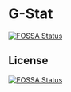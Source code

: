 # G-Stat
[![FOSSA Status](https://app.fossa.com/api/projects/git%2Bgithub.com%2FMinerMax555%2FG-Stat.svg?type=shield)](https://app.fossa.com/projects/git%2Bgithub.com%2FMinerMax555%2FG-Stat?ref=badge_shield)



## License
[![FOSSA Status](https://app.fossa.com/api/projects/git%2Bgithub.com%2FMinerMax555%2FG-Stat.svg?type=large)](https://app.fossa.com/projects/git%2Bgithub.com%2FMinerMax555%2FG-Stat?ref=badge_large)